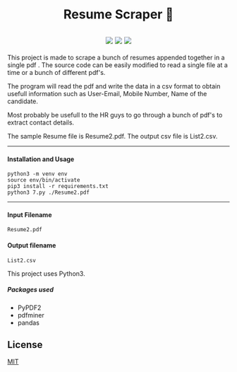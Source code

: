 <h1 align="center">Resume Scraper 🎉</h1>
<h2 align="center">

<img src="https://img.shields.io/badge/Python-3.8.0-blue.svg">

<img src="https://img.shields.io/badge/made%20by-A9K5-green.svg" >

<img src="https://badges.frapsoft.com/os/v1/open-source.svg?v=103" >
</h2>
</h1>
This project is made to scrape a bunch of resumes appended together in a single pdf .
The source code can be easily modified to read a single file at a time or a bunch of different pdf's.

The program will read the pdf and write the data in a csv format to obtain usefull information 
such as User-Email, Mobile Number, Name of the candidate.

Most probably be usefull to the HR guys to go through a bunch of pdf's to extract contact details. 

The sample Resume file is Resume2.pdf.
The output csv file is List2.csv.

<hr>

#### Installation and Usage

```
python3 -m venv env
source env/bin/activate
pip3 install -r requirements.txt
python3 7.py ./Resume2.pdf
```
<hr>

#### Input Filename
```
Resume2.pdf
```

#### Output filename

```
List2.csv
```

This project uses Python3.

##### Packages used

- PyPDF2
- pdfminer
- pandas



## License
[MIT](https://choosealicense.com/licenses/mit/)